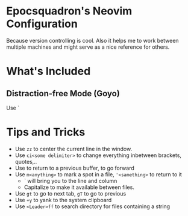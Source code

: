 # Epocsquadron's Neovim Configuration

Because version controlling is cool. Also it helps me to work between multiple
machines and might serve as a nice reference for others.

# What's Included

## Distraction-free Mode (Goyo)

Use `



# Tips and Tricks
- Use `zz` to center the current line in the window.
- Use `ci<some delimiter>` to change everything inbetween brackets, quotes,..
- Use <C-o> to return to a previous buffer, <C-i> to go forward
- Use `m<anything>` to mark a spot in a file, `'<samething>` to return to it
  - `<samething> will bring you to the line and column
  - Capitalize <samething> to make it available between files.
- Use `gt` to go to next tab, `gT` to go to previous
- Use `+y` to yank to the system clipboard
- Use `<Leader>ff` to search directory for files containing a string
